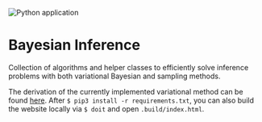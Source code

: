 ![Python application](https://github.com/BAMresearch/BayesianInference/workflows/Python%20application/badge.svg?branch=master)

# Bayesian Inference
Collection of algorithms and helper classes to efficiently solve inference problems with both variational Bayesian and sampling methods.

The derivation of the currently implemented variational method can be found [here](https://bayesianinference.readthedocs.io/en/latest/). After `$ pip3 install -r requirements.txt`, you can also build the website locally via `$ doit` and open `.build/index.html`.
